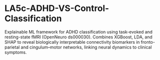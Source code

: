 # LA5c-ADHD-VS-Control-Classification
Explainable ML framework for ADHD classification using task-evoked and resting-state fMRI (OpenNeuro ds000030). Combines XGBoost, LDA, and SHAP to reveal biologically interpretable connectivity biomarkers in fronto-parietal and cingulum–motor networks, linking neural dynamics to clinical symptoms.
